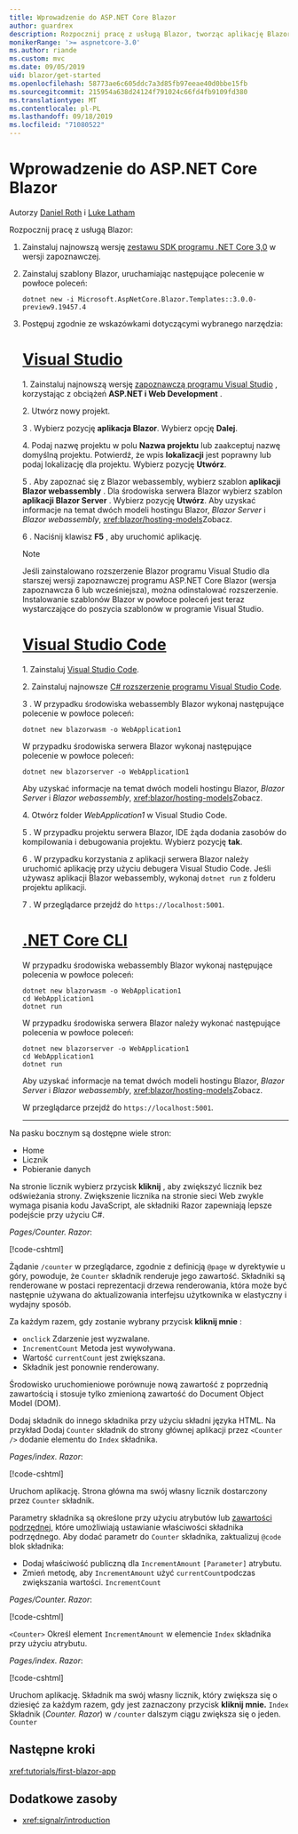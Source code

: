 ```yaml
---
title: Wprowadzenie do ASP.NET Core Blazor
author: guardrex
description: Rozpocznij pracę z usługą Blazor, tworząc aplikację Blazor przy użyciu wybranych przez siebie narzędzi.
monikerRange: '>= aspnetcore-3.0'
ms.author: riande
ms.custom: mvc
ms.date: 09/05/2019
uid: blazor/get-started
ms.openlocfilehash: 58773ae6c605ddc7a3d85fb97eeae40d0bbe15fb
ms.sourcegitcommit: 215954a638d24124f791024c66fd4fb9109fd380
ms.translationtype: MT
ms.contentlocale: pl-PL
ms.lasthandoff: 09/18/2019
ms.locfileid: "71080522"
---
```

# <a name="get-started-with-aspnet-core-blazor"></a>Wprowadzenie do ASP.NET Core Blazor

Autorzy [Daniel Roth](https://github.com/danroth27) i [Luke Latham](https://github.com/guardrex)

Rozpocznij pracę z usługą Blazor:

1. Zainstaluj najnowszą wersję [zestawu SDK programu .NET Core 3,0](https://dotnet.microsoft.com/download/dotnet-core/3.0) w wersji zapoznawczej.

1. Zainstaluj szablony Blazor, uruchamiając następujące polecenie w powłoce poleceń:

   ```dotnetcli
   dotnet new -i Microsoft.AspNetCore.Blazor.Templates::3.0.0-preview9.19457.4
   ```

1. Postępuj zgodnie ze wskazówkami dotyczącymi wybranego narzędzia:

   # <a name="visual-studiotabvisual-studio"></a>[Visual Studio](#tab/visual-studio)

   1\. Zainstaluj najnowszą wersję [zapoznawczą programu Visual Studio](https://visualstudio.com/vs/preview) , korzystając z obciążeń **ASP.NET i Web Development** .

   2\. Utwórz nowy projekt.

   3 \. Wybierz pozycję **aplikacja Blazor**. Wybierz opcję **Dalej**.

   4\. Podaj nazwę projektu w polu **Nazwa projektu** lub zaakceptuj nazwę domyślną projektu. Potwierdź, że wpis **lokalizacji** jest poprawny lub podaj lokalizację dla projektu. Wybierz pozycję **Utwórz**.

   5 \. Aby zapoznać się z Blazor webassembly, wybierz szablon **aplikacji Blazor webassembly** . Dla środowiska serwera Blazor wybierz szablon **aplikacji Blazor Server** . Wybierz pozycję **Utwórz**. Aby uzyskać informacje na temat dwóch modeli hostingu Blazor, *Blazor Server* i *Blazor webassembly*, <xref:blazor/hosting-models>Zobacz.

   6 \. Naciśnij klawisz **F5** , aby uruchomić aplikację.

   > [!NOTE]
   > Jeśli zainstalowano rozszerzenie Blazor programu Visual Studio dla starszej wersji zapoznawczej programu ASP.NET Core Blazor (wersja zapoznawcza 6 lub wcześniejsza), można odinstalować rozszerzenie. Instalowanie szablonów Blazor w powłoce poleceń jest teraz wystarczające do poszycia szablonów w programie Visual Studio.

   # <a name="visual-studio-codetabvisual-studio-code"></a>[Visual Studio Code](#tab/visual-studio-code)

   1\. Zainstaluj [Visual Studio Code](https://code.visualstudio.com/).

   2\. Zainstaluj najnowsze [ C# rozszerzenie programu Visual Studio Code](https://marketplace.visualstudio.com/items?itemName=ms-vscode.csharp).

   3 \. W przypadku środowiska webassembly Blazor wykonaj następujące polecenie w powłoce poleceń:

      ```dotnetcli
      dotnet new blazorwasm -o WebApplication1
      ```

      W przypadku środowiska serwera Blazor wykonaj następujące polecenie w powłoce poleceń:

      ```dotnetcli
      dotnet new blazorserver -o WebApplication1
      ```

      Aby uzyskać informacje na temat dwóch modeli hostingu Blazor, *Blazor Server* i *Blazor webassembly*, <xref:blazor/hosting-models>Zobacz.

   4\. Otwórz folder *WebApplication1* w Visual Studio Code.

   5 \. W przypadku projektu serwera Blazor, IDE żąda dodania zasobów do kompilowania i debugowania projektu. Wybierz pozycję **tak**.

   6 \. W przypadku korzystania z aplikacji serwera Blazor należy uruchomić aplikację przy użyciu debugera Visual Studio Code. Jeśli używasz aplikacji Blazor webassembly, wykonaj `dotnet run` z folderu projektu aplikacji.

   7 \. W przeglądarce przejdź do `https://localhost:5001`.

   <!--

   # [Visual Studio for Mac](#tab/visual-studio-mac)

   1\. Install [Visual Studio for Mac](https://visualstudio.microsoft.com/vs/mac/). Switch the [Update channel to Preview](/visualstudio/mac/install-preview).

   2\. Select **File** > **New Solution** or **New Project**.

   3\. In the sidebar, select **.NET Core** > **App**.

   4\. For a Blazor Server experience, select the **Blazor Server App** template. For a Blazor WebAssembly experience, select the **Blazor WebAssembly App** template. Select **Next**. For information on the two Blazor hosting models, *Blazor Server* and *Blazor WebAssembly*, see <xref:blazor/hosting-models>.

   5\. The **Target Framework** defaults to **.NET Core 3.0**. Select **Next**.

   6\. In the **Project Name** field, enter `WebApplication1`. Select **Create**.

   7\. Select **Run** > **Run Without Debugging** to run the app *without the debugger*. Running with the debugger isn't supported at this time.

   -->

   # <a name="net-core-clitabnetcore-cli"></a>[.NET Core CLI](#tab/netcore-cli/)

   W przypadku środowiska webassembly Blazor wykonaj następujące polecenia w powłoce poleceń:

   ```dotnetcli
   dotnet new blazorwasm -o WebApplication1
   cd WebApplication1
   dotnet run
   ```

   W przypadku środowiska serwera Blazor należy wykonać następujące polecenia w powłoce poleceń:

   ```dotnetcli
   dotnet new blazorserver -o WebApplication1
   cd WebApplication1
   dotnet run
   ```

   Aby uzyskać informacje na temat dwóch modeli hostingu Blazor, *Blazor Server* i *Blazor webassembly*, <xref:blazor/hosting-models>Zobacz.

   W przeglądarce przejdź do `https://localhost:5001`.

   ---

Na pasku bocznym są dostępne wiele stron:

* Home
* Licznik
* Pobieranie danych

Na stronie licznik wybierz przycisk **kliknij** , aby zwiększyć licznik bez odświeżania strony. Zwiększenie licznika na stronie sieci Web zwykle wymaga pisania kodu JavaScript, ale składniki Razor zapewniają lepsze podejście przy użyciu C#.

*Pages/Counter. Razor*:

[!code-cshtml[](get-started/samples_snapshot/3.x/Counter1.razor?highlight=7,12-15)]

Żądanie `/counter` w przeglądarce, zgodnie z definicją `@page` w dyrektywie u góry, powoduje, że `Counter` składnik renderuje jego zawartość. Składniki są renderowane w postaci reprezentacji drzewa renderowania, która może być następnie używana do aktualizowania interfejsu użytkownika w elastyczny i wydajny sposób.

Za każdym razem, gdy zostanie wybrany przycisk **kliknij mnie** :

* `onclick` Zdarzenie jest wyzwalane.
* `IncrementCount` Metoda jest wywoływana.
* Wartość `currentCount` jest zwiększana.
* Składnik jest ponownie renderowany.

Środowisko uruchomieniowe porównuje nową zawartość z poprzednią zawartością i stosuje tylko zmienioną zawartość do Document Object Model (DOM).

Dodaj składnik do innego składnika przy użyciu składni języka HTML. Na przykład Dodaj `Counter` składnik do strony głównej aplikacji przez `<Counter />` dodanie elementu do `Index` składnika.

*Pages/index. Razor*:

[!code-cshtml[](get-started/samples_snapshot/3.x/Index1.razor?highlight=7)]

Uruchom aplikację. Strona główna ma swój własny licznik dostarczony przez `Counter` składnik.

Parametry składnika są określone przy użyciu atrybutów lub [zawartości podrzędnej](xref:blazor/components#child-content), które umożliwiają ustawianie właściwości składnika podrzędnego. Aby dodać parametr do `Counter` składnika, zaktualizuj `@code` blok składnika:

* Dodaj właściwość publiczną dla `IncrementAmount` `[Parameter]` atrybutu.
* Zmień metodę, aby `IncrementAmount` użyć `currentCount`podczas zwiększania wartości. `IncrementCount`

*Pages/Counter. Razor*:

[!code-cshtml[](get-started/samples_snapshot/3.x/Counter2.razor?highlight=12-13,17)]

`<Counter>` Określ element `IncrementAmount` w elemencie `Index` składnika przy użyciu atrybutu.

*Pages/index. Razor*:

[!code-cshtml[](get-started/samples_snapshot/3.x/Index2.razor?highlight=7)]

Uruchom aplikację. Składnik ma swój własny licznik, który zwiększa się o dziesięć za każdym razem, gdy jest zaznaczony przycisk **kliknij mnie.** `Index` Składnik (*Counter. Razor*) w `/counter` dalszym ciągu zwiększa się o jeden. `Counter`

## <a name="next-steps"></a>Następne kroki

<xref:tutorials/first-blazor-app>

## <a name="additional-resources"></a>Dodatkowe zasoby

* <xref:signalr/introduction>
